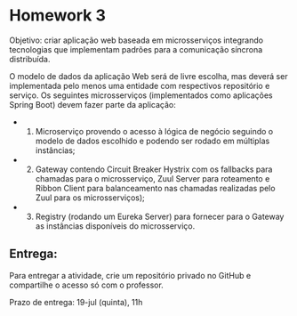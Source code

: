 # Homework 3

Objetivo: criar aplicação web baseada em microsserviços integrando tecnologias que implementam padrões para a comunicação síncrona distribuída.

O modelo de dados da aplicação Web será de livre escolha, mas deverá ser implementada pelo menos uma entidade com respectivos repositório e serviço. Os seguintes microsserviços (implementados como aplicações Spring Boot) devem fazer parte da aplicação:

- 1) Microserviço provendo o acesso à lógica de negócio seguindo o modelo de dados escolhido e podendo ser rodado em múltiplas instâncias;

- 2) Gateway contendo Circuit Breaker Hystrix com os fallbacks para chamadas para o microsserviço, Zuul Server para roteamento e Ribbon Client para balanceamento nas chamadas realizadas pelo Zuul para os microsserviços);

- 3) Registry (rodando um Eureka Server) para fornecer para o Gateway as instâncias disponíveis do microsserviço.

## Entrega:
Para entregar a atividade, crie um repositório privado no GitHub e compartilhe o acesso só com o professor.

Prazo de entrega:
19-jul (quinta), 11h
